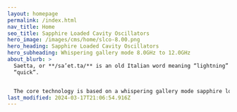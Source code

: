 ```yaml
---
layout: homepage
permalink: /index.html
nav_title: Home
seo_title: Sapphire Loaded Cavity Oscillators
hero_image: /images/cms/home/slco-8.00.png
hero_heading: Sapphire Loaded Cavity Oscillators
hero_subheading: Whispering gallery mode 8.0GHz to 12.0GHz
about_blurb: >
  Saetta, or **/sa’et.ta/** is an old Italian word meaning “lightning” or
  “quick”.


  The core technology is based on a whispering gallery mode sapphire loaded cavity (SLC). The company’s goal is to bring this technology from the physics lab to the microwave system designer. Applications are anywhere low phase noise is required: radar, calibration, measurement and communications.
last_modified: 2024-03-17T21:06:54.916Z
---
```

